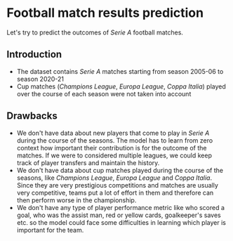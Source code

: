 # Football match results prediction

Let's try to predict the outcomes of _Serie A_ football matches.

## Introduction

- The dataset contains *Serie A* matches starting from season 2005-06 to season 2020-21
- Cup matches (*Champions League*, *Europa League*, *Coppa Italia*) played over the course of each season were not taken
  into account

## Drawbacks

- We don't have data about new players that come to play in _Serie A_ during the course of the seasons. The model has to
  learn from zero context how important their contribution is for the outcome of the matches. If we were to considered
  multiple leagues, we could keep track of player transfers and maintain the history.
- We don't have data about cup matches played during the course of the seasons, like _Champions League_, _Europa League_
  and _Coppa Italia_. Since they are very prestigious competitions and matches are usually very competitive, teams put a
  lot of effort in them and therefore can then perform worse in the championship.
- We don't have any type of player performance metric like who scored a goal, who was the assist man, red or yellow
  cards, goalkeeper's saves etc. so the model could face some difficulties in learning which player is important for the
  team.